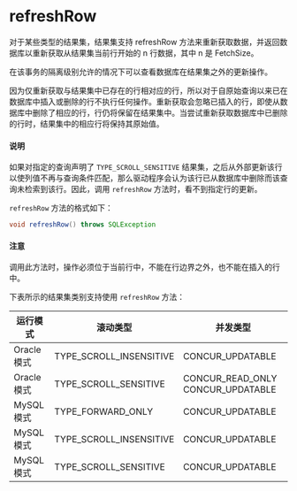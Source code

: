 # refreshRow 

对于某些类型的结果集，结果集支持 refreshRow 方法来重新获取数据，并返回数据库以重新获取从结果集当前行开始的 n 行数据，其中 n 是 FetchSize。

在该事务的隔离级别允许的情况下可以查看数据库在结果集之外的更新操作。

因为仅重新获取与结果集中已存在的行相对应的行，所以对于自原始查询以来已在数据库中插入或删除的行不执行任何操作。重新获取会忽略已插入的行，即使从数据库中删除了相应的行，行仍将保留在结果集中。当尝试重新获取数据库中已删除的行时，结果集中的相应行将保持其原始值。

  <main id="notice" type='explain'>
    <h4>说明</h4>
    <p>如果对指定的查询声明了 <code>TYPE_SCROLL_SENSITIVE</code> 结果集，之后从外部更新该行以使列值不再与查询条件匹配，那么驱动程序会认为该行已从数据库中删除而该查询未检索到该行。因此，调用 <code>refreshRow</code> 方法时，看不到指定行的更新。</p>
  </main>

`refreshRow` 方法的格式如下：

```java
void refreshRow() throws SQLException
```


  <main id="notice" type='notice'>
    <h4>注意</h4>
    <p>调用此方法时，操作必须位于当前行中，不能在行边界之外，也不能在插入的行中。</p>
  </main>

下表所示的结果集类别支持使用 `refreshRow` 方法：


|         运行模式        |       滚动类型       |         并发类型          |
|--------------------|-------------------|--------------------------|
|  Oracle 模式 | TYPE_SCROLL_INSENSITIVE | CONCUR_UPDATABLE                  |
|  Oracle 模式 | TYPE_SCROLL_SENSITIVE   | CONCUR_READ_ONLY CONCUR_UPDATABLE |
|  MySQL 模式  | TYPE_FORWARD_ONLY       | CONCUR_UPDATABLE                  |
|  MySQL 模式  | TYPE_SCROLL_INSENSITIVE | CONCUR_UPDATABLE                  |
|  MySQL 模式  | TYPE_SCROLL_SENSITIVE   | CONCUR_UPDATABLE                  |



